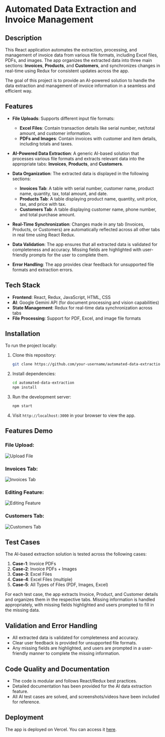# Automated Data Extraction and Invoice Management

## Description

This React application automates the extraction, processing, and management of invoice data from various file formats, including Excel files, PDFs, and images. The app organizes the extracted data into three main sections: **Invoices**, **Products**, and **Customers**, and synchronizes changes in real-time using Redux for consistent updates across the app.

The goal of this project is to provide an AI-powered solution to handle the data extraction and management of invoice information in a seamless and efficient way.

## Features

- **File Uploads**: Supports different input file formats:
  - **Excel Files**: Contain transaction details like serial number, net/total amount, and customer information.
  - **PDFs and Images**: Contain invoices with customer and item details, including totals and taxes.
  
- **AI-Powered Data Extraction**: A generic AI-based solution that processes various file formats and extracts relevant data into the appropriate tabs: **Invoices**, **Products**, and **Customers**.

- **Data Organization**: The extracted data is displayed in the following sections:
  - **Invoices Tab**: A table with serial number, customer name, product name, quantity, tax, total amount, and date.
  - **Products Tab**: A table displaying product name, quantity, unit price, tax, and price with tax.
  - **Customers Tab**: A table displaying customer name, phone number, and total purchase amount.

- **Real-Time Synchronization**: Changes made in any tab (Invoices, Products, or Customers) are automatically reflected across all other tabs in real time using React Redux.

- **Data Validation**: The app ensures that all extracted data is validated for completeness and accuracy. Missing fields are highlighted with user-friendly prompts for the user to complete them.

- **Error Handling**: The app provides clear feedback for unsupported file formats and extraction errors.

## Tech Stack

- **Frontend**: React, Redux, JavaScript, HTML, CSS
- **AI**: Google Gemini API (for document processing and vision capabilities)
- **State Management**: Redux for real-time data synchronization across tabs
- **File Processing**: Support for PDF, Excel, and image file formats

## Installation

To run the project locally:

1. Clone this repository:
   ```bash
   git clone https://github.com/your-username/automated-data-extraction.git
   ```

2. Install dependencies:
   ```bash
   cd automated-data-extraction
   npm install
   ```

3. Run the development server:
   ```bash
   npm start
   ```

4. Visit `http://localhost:3000` in your browser to view the app.

## Features Demo

### File Upload:
![Upload File](https://firebasestorage.googleapis.com/v0/b/mycrush-9ec67.appspot.com/o/data%2F2.png?alt=media&token=b83949b0-40cf-4fde-8503-cc66377f4e3c)

### Invoices Tab:
![Invoices Tab](https://firebasestorage.googleapis.com/v0/b/mycrush-9ec67.appspot.com/o/data%2F3.png?alt=media&token=2ec8183e-4f02-4fb4-a619-d10c10a566cd)

### Editing Feature:
![Editing Feature](https://firebasestorage.googleapis.com/v0/b/mycrush-9ec67.appspot.com/o/data%2F4.png?alt=media&token=eee5974e-23a9-4979-9439-c8a2e97af642)

### Customers Tab:
![Customers Tab](https://firebasestorage.googleapis.com/v0/b/mycrush-9ec67.appspot.com/o/data%2F5.png?alt=media&token=4dad43a8-f286-40d3-82ab-fbc7a2fb7ebc)

## Test Cases

The AI-based extraction solution is tested across the following cases:

1. **Case-1**: Invoice PDFs
2. **Case-2**: Invoice PDFs + Images
3. **Case-3**: Excel Files
4. **Case-4**: Excel Files (multiple)
5. **Case-5**: All Types of Files (PDF, Images, Excel)

For each test case, the app extracts Invoice, Product, and Customer details and organizes them in the respective tabs. Missing information is handled appropriately, with missing fields highlighted and users prompted to fill in the missing data.

## Validation and Error Handling

- All extracted data is validated for completeness and accuracy.
- Clear user feedback is provided for unsupported file formats.
- Any missing fields are highlighted, and users are prompted in a user-friendly manner to complete the missing information.

## Code Quality and Documentation

- The code is modular and follows React/Redux best practices.
- Detailed documentation has been provided for the AI data extraction feature.
- All AI test cases are solved, and screenshots/videos have been included for reference.

## Deployment

The app is deployed on Vercel. You can access it [here](https://swipe-web-assignment.vercel.app/).



